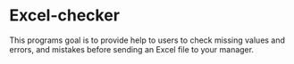 # Excel-checker
This programs goal is to provide help to users to check missing values and errors, and mistakes before sending an Excel file to your manager. 
